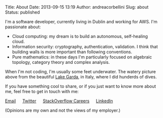 Title: About
Date: 2013-09-15 13:19
Author: andreacorbellini
Slug: about
Status: published

I'm a software developer, currently living in Dublin and working for AWS.
I'm passionate about:

* Cloud computing: my dream is to build an autonomous, self-healing cloud.
* Information security: cryptography, authentication, validation. I think that
  building walls is more important than following conventions.
* Pure mathematics: in these days I'm particularly focused on algebraic
  topology, category theory and complex analysis.

When I'm not coding, I'm usually some feet underwater. The watery picture above
from the beautiful [Lake Garda](https://en.wikipedia.org/wiki/Lake_Garda), in
Italy, where I did hunderds of dives.

If you have something cool to share, or if you just want to know more about me,
feel free to get in touch with me:

<span class="fa fa-envelope-o"></span> [Email](mailto:corbellini.andrea@gmail.com) &emsp;
<span class="fa fa-twitter"></span> [Twitter](https://twitter.com/andreacorbe) &emsp;
<span class="fa fa-stack-overflow"></span> [StackOverflow Careers](https://careers.stackoverflow.com/andreacorbellini) &emsp;
<span class="fa fa-linkedin-square"></span> [LinkedIn](https://linkedin.com/in/andreacorbellini)

(Opinions are my own and not the views of my employer.)
